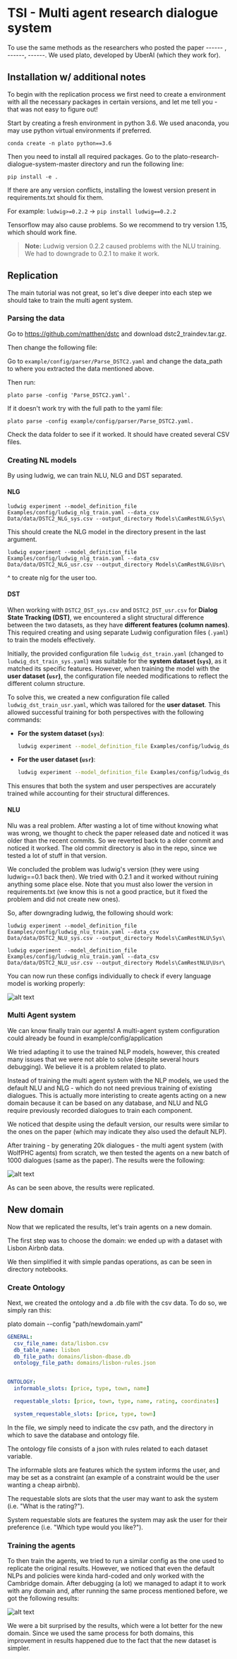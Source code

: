 # TSI - Multi agent research dialogue system

To use the same methods as the researchers who posted the paper ------ , ------, ------. We used plato, developed by UberAI (which they work for).

## Installation w/ additional notes

To begin with the replication process we first need to create a environment with all the necessary packages in certain versions, and let me tell you - that was not easy to figure out!

Start by creating a fresh environment in python 3.6. We used anaconda, you may use python virtual environments if preferred.

```conda create -n plato python==3.6```

Then you need to install all required packages. Go to the plato-research-dialogue-system-master directory and run the following line:

```pip install -e .```

If there are any version conflicts, installing the lowest version present in requirements.txt should fix them.

For example: ```ludwig>=0.2.2``` -> ```pip install ludwig==0.2.2```

Tensorflow may also cause problems. So we recommend to try version 1.15, which should work fine.

> **Note:** Ludwig version 0.2.2 caused problems with the NLU training. We had to downgrade to 0.2.1 to make it work. 


## Replication

The main tutorial was not great, so let's dive deeper into each step we should take to train the multi agent system.

### Parsing the data

Go to https://github.com/matthen/dstc and download dstc2_traindev.tar.gz.

Then change the following file:

Go to `example/config/parser/Parse_DSTC2.yaml` and change the data_path to where you extracted the data mentioned above.

Then run:

```plato parse -config 'Parse_DSTC2.yaml'.```

If it doesn't work try with the full path to the yaml file:


```plato parse -config example/config/parser/Parse_DSTC2.yaml.```


Check the data folder to see if it worked. It should have created several CSV files.

### Creating NL models

By using ludwig, we can train NLU, NLG and DST separated.


#### NLG

```ludwig experiment --model_definition_file Examples/config/ludwig_nlg_train.yaml --data_csv Data/data/DSTC2_NLG_sys.csv --output_directory Models\CamRestNLG\Sys\```

This should create the NLG model in the directory present in the last argument.

```ludwig experiment --model_definition_file Examples/config/ludwig_nlg_train.yaml --data_csv Data/data/DSTC2_NLG_usr.csv --output_directory Models\CamRestNLG\Usr\```

^ to create nlg for the user too.

#### DST

When working with `DSTC2_DST_sys.csv` and `DSTC2_DST_usr.csv` for **Dialog State Tracking (DST)**, we encountered a slight structural difference between the two datasets, as they have **different features (column names)**. This required creating and using separate Ludwig configuration files (`.yaml`) to train the models effectively.

Initially, the provided configuration file `ludwig_dst_train.yaml` (changed to `ludwig_dst_train_sys.yaml`) was suitable for the **system dataset (`sys`)**, as it matched its specific features. However, when training the model with the **user dataset (`usr`)**, the configuration file needed modifications to reflect the different column structure. 

To solve this, we created a new configuration file called `ludwig_dst_train_usr.yaml`, which was tailored for the **user dataset**. This allowed successful training for both perspectives with the following commands:

- **For the system dataset (`sys`)**:
  ```bash
  ludwig experiment --model_definition_file Examples/config/ludwig_dst_train.yaml --data_csv Data/data/DSTC2_DST_sys.csv --output_directory Models\CamRestDST\Sys\
    ```

- **For the user dataset (`usr`)**:
    ```bash
    ludwig experiment --model_definition_file Examples/config/ludwig_dst_train_usr.yaml --data_csv Data/data/DSTC2_DST_usr.csv --output_directory Models\CamRestDST\Usr\
    ```

This ensures that both the system and user perspectives are accurately trained while accounting for their structural differences.

#### NLU

Nlu was a real problem. After wasting a lot of time without knowing what was wrong, we thought to check the paper released date and noticed it was older than the recent commits. So we reverted back to a older commit and noticed it worked. The old commit directory is also in the repo, since we tested a lot of stuff in that version.

We concluded the problem was ludwig's version (they were using ludwig==0.1 back then). We tried with 0.2.1 and it worked without ruining anything some place else. Note that you must also lower the version in requirements.txt (we know this is not a good practice, but it fixed the problem and did not create new ones).

So, after downgrading ludwig, the following should work:

```ludwig experiment --model_definition_file Examples/config/ludwig_nlu_train.yaml --data_csv Data/data/DSTC2_NLU_sys.csv --output_directory Models\CamRestNLU\Sys\```

```ludwig experiment --model_definition_file Examples/config/ludwig_nlu_train.yaml --data_csv Data/data/DSTC2_NLU_usr.csv --output_directory Models\CamRestNLU\Usr\```


You can now run these configs individually to check if every language model is working properly:

![alt text](images/configs_individual.png)


### Multi Agent system

We can know finally train our agents! A multi-agent system configuration could already be found in example/config/application

We tried adapting it to use the trained NLP models, however, this created many issues that we were not able to solve (despite several hours debugging). We believe it is a problem related to plato.

Instead of training the multi agent system with the NLP models, we used the default NLU and NLG - which do not need previous training of existing dialogues. This is actually more interisting to create agents acting on a new domain because it can be based on any database, and NLU and NLG require previously recorded dialogues to train each component.

We noticed that despite using the default version, our results were similar to the ones on the paper (which may indicate they also used the default NLP).

After training - by generating 20k dialogues - the multi agent system (with WolfPHC agents) from scratch, we then tested the agents on a new batch of 1000 dialogues (same as the paper). The results were the following: 

![alt text](images/prt_sc/MA_test_results.png)

As can be seen above, the results were replicated.




## New domain

Now that we replicated the results, let's train agents on a new domain.

The first step was to choose the domain: we ended up with a dataset with Lisbon Airbnb data.

We then simplified it with simple pandas operations, as can be seen in directory notebooks.

### Create Ontology

Next, we created the ontology and a .db file with the csv data. To do so, we simply ran this:

plato domain --config "path/newdomain.yaml"

```yaml
GENERAL:
  csv_file_name: data/lisbon.csv
  db_table_name: lisbon
  db_file_path: domains/lisbon-dbase.db
  ontology_file_path: domains/lisbon-rules.json


ONTOLOGY:
  informable_slots: [price, type, town, name]

  requestable_slots: [price, town, type, name, rating, coordinates]

  system_requestable_slots: [price, type, town]
```

In the file, we simply need to indicate the csv path, and the directory in which to save the database and ontology file.

The ontology file consists of a json with rules related to each dataset variable.

The informable slots are features which the system informs the user, and may be set as a constraint (an example of a constraint would be the user wanting a cheap airbnb).

The requestable slots are slots that the user may want to ask the system (i.e. "What is the rating?").

System requestable slots are features the system may ask the user for their preference (i.e. "Which type would you like?").

### Training the agents

To then train the agents, we tried to run a similar config as the one used to replicate the original results. However, we noticed that even the default NLPs and policies were kinda hard-coded and only worked with the Cambridge domain. After debugging (a lot) we managed to adapt it to work with any domain and, after running the same process mentioned before, we got the following results:

![alt text](images/prt_sc/Lisbon_MA_test_results.png)

We were a bit surprised by the results, which were a lot better for the new domain. Since we used the same process for both domains, this improvement in results happened due to the fact that the new dataset is simpler.



